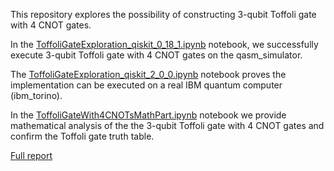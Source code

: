 This repository explores the possibility of constructing 3-qubit Toffoli gate with 4 CNOT gates.

In the [ToffoliGateExploration_qiskit_0_18_1.ipynb](https://github.com/samlip-blip/ToffoliGateExploration/blob/main/ToffoliGateExploration_qiskit_0_18_1.ipynb) notebook, we successfully execute 3-qubit Toffoli gate with 4 CNOT gates on the qasm_simulator.

The [ToffoliGateExploration_qiskit_2_0_0.ipynb](https://github.com/samlip-blip/ToffoliGateExploration/blob/main/ToffoliGateExploration_qiskit_2_0_0.ipynb) notebook proves the implementation can be executed on a real IBM quantum computer (ibm_torino).

In the [ToffoliGateWith4CNOTsMathPart.ipynb](https://github.com/samlip-blip/ToffoliGateExploration/blob/main/ToffoliGateWith4CNOTsMathPart.ipynb) notebook we provide mathematical analysis of the the 3-qubit Toffoli gate with 4 CNOT gates and confirm the Toffoli gate truth table.

[Full report](https://github.com/samlip-blip/ToffoliGateExploration/blob/main/ToffoliGateExploration-4.4bProblemInNielsenChuang.pdf)
